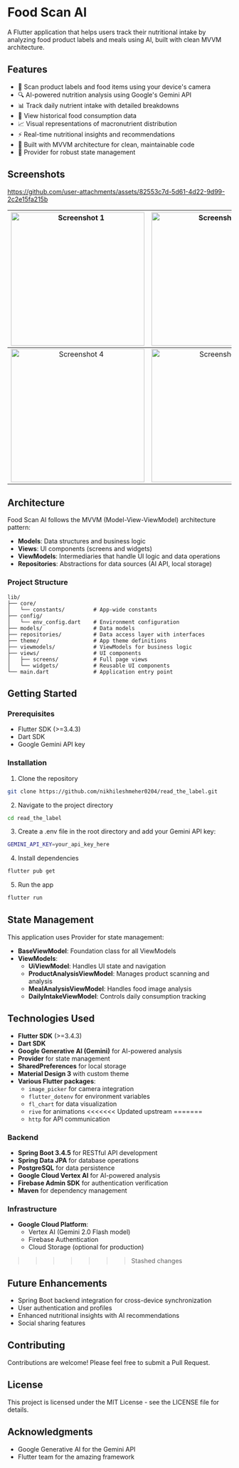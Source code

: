 # Food Scan AI

A Flutter application that helps users track their nutritional intake by analyzing food product labels and meals using AI, built with clean MVVM architecture.

## Features

- 📸 Scan product labels and food items using your device's camera
- 🔍 AI-powered nutrition analysis using Google's Gemini API
- 📊 Track daily nutrient intake with detailed breakdowns
- 📅 View historical food consumption data
- 📈 Visual representations of macronutrient distribution
- ⚡ Real-time nutritional insights and recommendations
- 🧩 Built with MVVM architecture for clean, maintainable code
- 🔄 Provider for robust state management

## Screenshots

https://github.com/user-attachments/assets/82553c7d-5d61-4d22-9d99-2c2e15fa215b

| <img src="https://github.com/user-attachments/assets/a0a85d4f-26b6-44ea-a4f4-46f80bae9907" width="300" alt="Screenshot 1" /> | <img src="https://github.com/user-attachments/assets/a76ef71a-ce2f-402e-863d-baa435ddb938" width="300" alt="Screenshot 2" /> | <img src="https://github.com/user-attachments/assets/2b758598-71ae-4d8b-9406-73b2b52a8019" width="300" alt="Screenshot 3" /> |
|:---------------------------------------------------------------------------------------------------------:|:---------------------------------------------------------------------------------------------------------:|:---------------------------------------------------------------------------------------------------------:|
| <img src="https://github.com/user-attachments/assets/be941868-2eb8-4785-8a9e-d0d91bce66b3" width="300" alt="Screenshot 4" /> | <img src="https://github.com/user-attachments/assets/c0067fb8-136b-400e-b97e-f3e2c1a44c40" width="300" alt="Screenshot 5" /> | <img src="https://github.com/user-attachments/assets/a2387fc5-d440-4c82-9b79-da18c1723247" width="300" alt="Screenshot 6" /> |

## Architecture

Food Scan AI follows the MVVM (Model-View-ViewModel) architecture pattern:

- **Models**: Data structures and business logic
- **Views**: UI components (screens and widgets)
- **ViewModels**: Intermediaries that handle UI logic and data operations
- **Repositories**: Abstractions for data sources (AI API, local storage)

### Project Structure

```
lib/
├── core/
│   └── constants/         # App-wide constants
├── config/
│   └── env_config.dart    # Environment configuration
├── models/                # Data models
├── repositories/          # Data access layer with interfaces
├── theme/                 # App theme definitions  
├── viewmodels/            # ViewModels for business logic
├── views/                 # UI components
│   ├── screens/           # Full page views
│   └── widgets/           # Reusable UI components
└── main.dart              # Application entry point
```

## Getting Started

### Prerequisites

- Flutter SDK (>=3.4.3)
- Dart SDK
- Google Gemini API key

### Installation

1. Clone the repository
```bash
git clone https://github.com/nikhileshmeher0204/read_the_label.git
```

2. Navigate to the project directory
```bash
cd read_the_label
```

3. Create a .env file in the root directory and add your Gemini API key:
```bash
GEMINI_API_KEY=your_api_key_here
```

4. Install dependencies
```bash
flutter pub get
```

5. Run the app
```bash
flutter run
```

## State Management

This application uses Provider for state management:

- **BaseViewModel**: Foundation class for all ViewModels
- **ViewModels**:
  - **UiViewModel**: Handles UI state and navigation
  - **ProductAnalysisViewModel**: Manages product scanning and analysis
  - **MealAnalysisViewModel**: Handles food image analysis
  - **DailyIntakeViewModel**: Controls daily consumption tracking

## Technologies Used

- **Flutter SDK** (>=3.4.3)
- **Dart SDK**
- **Google Generative AI (Gemini)** for AI-powered analysis
- **Provider** for state management
- **SharedPreferences** for local storage
- **Material Design 3** with custom theme
- **Various Flutter packages**:
  - `image_picker` for camera integration
  - `flutter_dotenv` for environment variables
  - `fl_chart` for data visualization
  - `rive` for animations
<<<<<<< Updated upstream
=======
  - `http` for API communication

### Backend
- **Spring Boot 3.4.5** for RESTful API development
- **Spring Data JPA** for database operations
- **PostgreSQL** for data persistence
- **Google Cloud Vertex AI** for AI-powered analysis
- **Firebase Admin SDK** for authentication verification
- **Maven** for dependency management

### Infrastructure
- **Google Cloud Platform**:
  - Vertex AI (Gemini 2.0 Flash model)
  - Firebase Authentication
  - Cloud Storage (optional for production)
>>>>>>> Stashed changes

## Future Enhancements

- Spring Boot backend integration for cross-device synchronization
- User authentication and profiles
- Enhanced nutritional insights with AI recommendations
- Social sharing features

## Contributing

Contributions are welcome! Please feel free to submit a Pull Request.

## License

This project is licensed under the MIT License - see the LICENSE file for details.

## Acknowledgments

- Google Generative AI for the Gemini API
- Flutter team for the amazing framework
